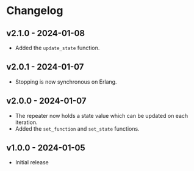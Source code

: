 # Changelog

## v2.1.0 - 2024-01-08

- Added the `update_state` function.

## v2.0.1 - 2024-01-07

- Stopping is now synchronous on Erlang.

## v2.0.0 - 2024-01-07

- The repeater now holds a state value which can be updated on each iteration.
- Added the `set_function` and `set_state` functions.

## v1.0.0 - 2024-01-05

- Initial release

